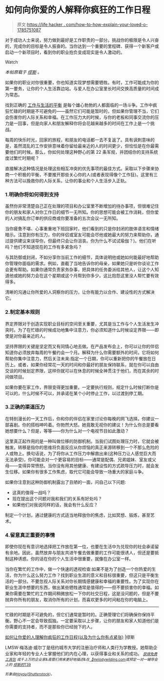 # 如何向你爱的人解释你疯狂的工作日程

> 原文:[https://life hacker . com/how-to-how-explain-your-loved-o-1785751087](https://lifehacker.com/how-to-explain-your-crazy-work-schedule-to-your-loved-o-1785751087)

对于成功人士来说，努力做到最好是工作职责的一部分。挑战你的极限是令人兴奋的，完成你的目标是令人振奋的。当你达到一个重要的里程碑、获得一个新客户或启动一个新项目时，看到你的职业抱负变成现实是令人激动的。

Watch

*本帖原载于* [*缪斯*](https://www.themuse.com/advice/how-to-get-your-loved-ones-to-understand-your-crazy-work-schedule-and-why-youre-a-little-on-edge) *。*

如果你的职业对你很重要，你也知道实现梦想需要牺牲。有时，工作可能成为你的第一要务，让你的个人生活靠边站。与爱人在办公室里长时间交换高质量的时间成为常态。

找到正确的 [工作与生活的平衡](https://www.themuse.com/advice/6-apps-thatll-make-worklife-balance-a-reality-and-not-just-a-fantasy) 是每个雄心勃勃的人都面临的一场斗争。工作中疯狂忙碌的时期是不可避免的——虽然它们可能是暂时的，但如果你管理不当，它们会伤害你的人际关系和幸福。在工作压力大的时候，与你的老板和同事交流你的压力是一回事，但是向家人和朋友解释你将会花越来越多的时间在工作上是一个挑战。

每周的快乐时光，回家的旅程，和朋友的电话都一去不复返了。具有讽刺意味的是，虽然混乱的工作安排意味着你留给最亲近的人的时间更少，但恰恰是在你最需要他们的时候。那么，你如何处理这种野心的第 22 条军规，并团结你的支持系统度过繁忙时期呢？

直接解决这种情况是处理这些相互冲突的优先事项的最佳方式。采取以下步骤来协商一个积极的平衡，不要推开那些关心你的人(或者表现得像个工作狂)。这里有三种方法可以挽救你的人际关系，让你的事业和个人生活步入正轨。

### 1.明确你将如何得到支持

虽然你非常清楚自己正在处理的项目和办公室里不断增加的待办事项，但很难记住你的朋友和家人对你工作日的细节一无所知。你的思想可能会被工作消耗，但你爱的人对搞乱你订单的供应商或你要准备的五次会议一无所知。

当你疲惫不堪、心事重重地下班回家时，他们看到的只是你封闭的肢体语言和情绪暗示。注意到你有压力，你的伴侣或室友可能会尽他或她最大的努力来帮助你，通过提供建议来误导你，但最终只会让你沮丧。你为什么不试试瑜伽？)。他们在听吗？他们不知道现在的工作有多紧急吗？

与其防御或封闭，不如分享你当前工作的细节，具体说明他或她如何能最好地帮助你管理你面临的需求。例如，直截了当地告诉你的母亲，如果她只是听你谈论工作会更有帮助。如果你通常负责家务杂事，把具体的任务委派给其他人，让这个人知道他或她的努力会在这个星期或这个月帮到你多少。这比抱怨这里没人帮忙要有效得多。

清晰的沟通让你所爱的人洞察你的压力，让你有能力以合作、建设性的方式解决它。

### 2.制定基本规则

界定界限对于创造实现职业目标的空间至关重要，尤其是当工作与个人生活发生冲突时。为了在忙碌的时候成功地集中注意力，你必须知道什么时候设定界限——即使是对你最亲近的人。

坚持界限的关键是坚定而又有同情心地去做。在产品发布会上，你可以让你的伴侣知道你必须放弃每周的午餐约会一个月。解释为什么你需要额外的时间，它将如何帮助你集中注意力，然后关注未来:指定一个日期，你可以重新把你的午餐放在日历上。或者，如果你经常花一天的时间和你最好的朋友保持联系，就在你可以自由交谈的时候划定界限，这样你就可以在休息的时候全神贯注于他们，而在其余的时间做项目。

如果你要在家工作，界限变得更加重要。一定要执行规则，规定什么时候打断你是可以的，什么时候不可以，并承诺在某个小时停止工作，以过渡到停工期。

### 3.正确的渠道压力

在特别漫长的一天工作后，你和你的伴侣在家里讨论你每晚的网飞选择。你建议一部喜剧。你的搭档呻吟着。你勃然大怒。她竟敢无视你的建议！为什么你总是要看她想要什么？但是，等等——你为什么对一个电视节目如此激动？

这里真正起作用的是一种叫做位移的防御机制。当我们试图处理压力时，它就会被触发。转移是指你的思维将负面反应从你烦恼的真正来源转移到一个不那么危险的人或物上。换句话说，为了将你从工作压力中解救出来(这种压力让人感觉巨大而无法承受)，你可能会对一个更容易的目标——通常是配偶、兄弟姐妹、室友或父母——变得异常愤怒。当你没有用其他健康、有建设性的方式疏导压力时，就会发生位移。如果你有很多工作焦虑，取代它可能会导致一场重大的家庭斗争。

如果你注意到这种防御机制露出了丑陋的一面，问自己以下问题:

*   这真的值得一战吗？
*   现在提出这个问题对我和我们的关系有好处吗？
*   如果他们对我说同样的话，我会有什么反应？

制定一个计划，通过健康的方式适当地释放你的焦虑，比如冥想、锻炼，甚至艺术。

### 4.留意真正重要的事情

即使你现在有意识地选择把工作放在第一位，也要在生活中为兑现你的社会承诺留有余地。因此，虽然放弃与朋友共进午餐去做重要的工作可能很诱人，但还是要抵制这种诱惑。你的话在你的个人生活中很重要，就像在办公室一样。

当你在繁忙的工作中，做一个快速的透视检查:如果不是为了创造一个你热爱的生活，你为什么这么努力工作？找到职业生涯的意义和目标很重要，但这只是平衡生活的一部分。不要忽视人际关系对你长期情感健康和幸福的重要性。为了实现你在职业生涯中想要的东西，做出某些牺牲通常是值得的——但不要损害你的幸福。如果你需要在繁忙的工作期间稍微放松一下你的社交日程，这是没问题的，但是不要抛弃你所有的朋友，取消你所有的计划，而喜欢更多的时间粘在你的电脑上。

* * *

忙碌的时期是不可避免的，但它们通常是暂时的。正确管理它们将确保你保持平衡。野心不一定会导致孤独。一定要采取以上步骤，让你的朋友和家人知道他们是你需要的支持者，而不是那些你已经抛下的人。

[如何让你爱的人理解你疯狂的工作日程(以及为什么你有点紧张)](https://www.themuse.com/advice/how-to-get-your-loved-ones-to-understand-your-crazy-work-schedule-and-why-youre-a-little-on-edge) |缪斯

LMSW·梅洛迪·威尔丁是纽约城市大学的注册治疗师和人类行为学教授。她帮助企业家和年轻的专业人士掌握他们的内在心理，以获得事业和关系的成功。 [<small>*获得免费工具包*</small>](http://melodywilding.com/) <small>*成千上万的企业家&高管们用来更好地描述&在*</small>[<small>*【melodywilding.com*</small>](http://melodywilding.com/)<small>*或预定一对一辅导会上的*</small> [<small>*缪斯的*T39</small>](https://www.themuse.com/coaches/melody-j-wilding-lmsw) 

<small>*形象由*</small>[<small>*Hoyou*</small>](http://www.shutterstock.com/pic-188677697/stock-vector-work-life-balance.html)<small>*(*</small>[<small>*Shutterstock*</small>](http://shutterstock.com)<small>*)。*</small>